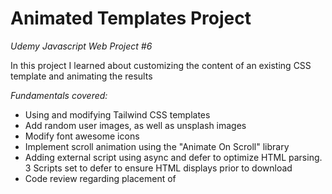 # Animated Templates Project

*Udemy Javascript Web Project #6*  

In this project I learned about customizing the content of an existing CSS template and animating the results

*Fundamentals covered:*

-  Using and modifying Tailwind CSS templates
-  Add random user images, as well as unsplash images
-  Modify font awesome icons
-  Implement scroll animation using the "Animate On Scroll" library
-  Adding external script using async and defer to optimize HTML parsing. 3 Scripts set to defer to ensure HTML displays prior to download
-  Code review regarding placement of <script> tags towards bottom, ONLY on top if critical

See it live here:

